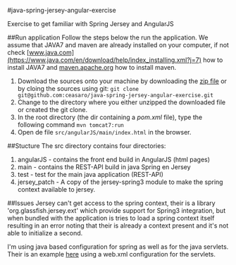 #java-spring-jersey-angular-exercise

Exercise to get familiar with Spring Jersey and AngularJS

##Run application
Follow the steps below the run the application. We assume that JAVA7 and maven are already installed on your computer, 
if not check [www.java.com](https://www.java.com/en/download/help/index_installing.xml?j=7) how to install 
JAVA7 and [maven.apache.org](http://maven.apache.org/download.cgi') how to install maven.
 
1. Download the sources onto your machine by downloading the 
[zip file](https://github.com/ceasaro/java-spring-jersey-angular-exercise/archive/master.zip)
 or by cloing the sources using git: `git clone git@github.com:ceasaro/java-spring-jersey-angular-exercise.git`
2. Change to the directory where you either unzipped the downloaded file or created the git clone.
3. In the root directory (the dir containing a *pom.xml* file), type the following command `mvn tomcat7:run`
4. Open de file `src/angularJS/main/index.html` in the browser.

##Stucture
The src directory contains four directories:

  1. angularJS      - contains the front end build in AngularJS (html pages) 
  2. main           - contains the REST-API build in java Spring en Jersey
  3. test           - test for the main java application (REST-API)
  4. jersey_patch   - A copy of the jersey-spring3 module to make the spring context available to jersey.
  
##Issues
Jersey can't get access to the spring context, their is a library 'org.glassfish.jersey.ext' which provide support for
 Spring3 integration, but when bundled with the application is tries to load a spring context itself resulting in an 
 error noting that their is already a context present and it's not able to initialize a second.
 
 I'm using java based configuration for spring as well as for the java servlets. Their is an example 
 [here](http://stackoverflow.com/questions/25701658/integrating-jersey-2-and-spring-with-java-based-configuration)
 using a web.xml configuration for the servlets.
  

  
